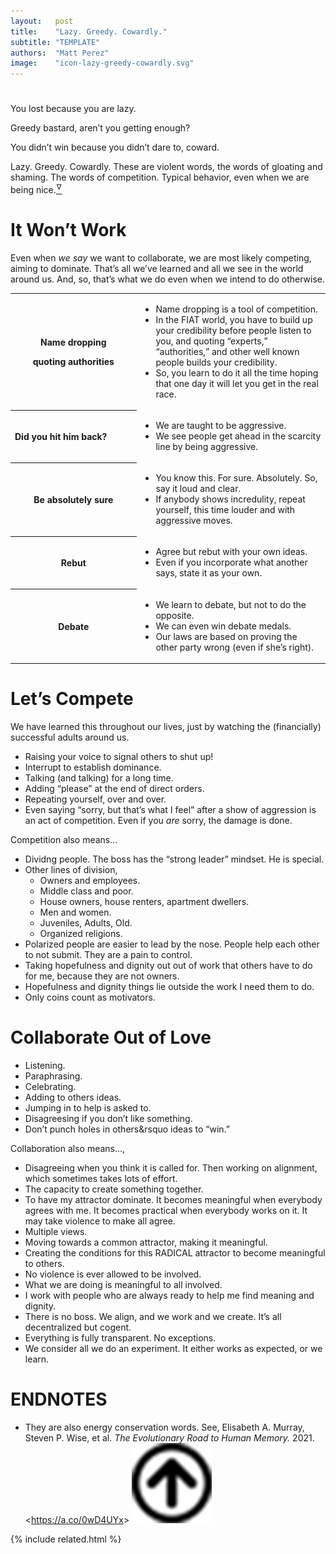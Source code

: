 ```yaml
---
layout:   post
title:    "Lazy. Greedy. Cowardly."
subtitle: "TEMPLATE"
authors:  "Matt Perez"
image:    "icon-lazy-greedy-cowardly.svg"
---
```


<div style="display:none;">
 <p>Lazy. Greedy. Cowardly. These are violent words, the words of gloating and  shaming.</p>
</div>

<h1></h1>
 <div class="_citation">
  <p><span class="_quotespan">You lost because you are lazy.</span></p>
  <p><span class="_quotespan">Greedy bastard, aren&rsquo;t you getting enough?</span></p>
  <p><span class="_quotespan">You didn&rsquo;t win because you didn&rsquo;t dare to, coward.</span></p>
 </div>
 <p>Lazy. Greedy. Cowardly. These are violent words, the words of gloating and  shaming. The words of competition. Typical behavior, even when we are being nice.<a href="#en01"><sup id="bm01">&hairsp;&nabla;&hairsp;</sup></a></p>

<h1>It Won&rsquo;t Work</h1>
 <p>Even when <em>we say</em> we want to collaborate, we are most likely competing, aiming to dominate. That&rsquo;s all we&rsquo;ve learned and all we see in the world around us. And, so, that&rsquo;s what we do even when we intend to do otherwise.</p>
 <div class="_center">
  <table class="_h2table">
   <tr>
    <th>
     <p>Name dropping</p>
     <p>quoting authorities</p>
    </th>
    <td>
     <ul>
      <li>Name dropping is a tool of competition.</li>
      <li>In the FIAT world, you have to build up your credibility before people listen to you, and quoting &ldquo;experts,” “authorities,&rdquo; and other well known people builds your credibility.</li>
      <li>So, you learn to do it all the time hoping that one day it will let you get in the real race.</li>
     </ul>
    </td>
   </tr>
   <tr>
    <th style="width:40%; ">
     <p style="text-align:left !important; ">Did you hit him back?</p>
    </th>
    <td>
     <ul>
      <li>We are taught to be aggressive.</li>
      <li>We see people get ahead in the scarcity line by being aggressive.</li>
     </ul>
    </td>
   </tr>
   <tr>
    <th>Be absolutely sure</th>
    <td>
     <ul>
      <li>You know this. For sure. Absolutely. So, say it loud and clear.</li>
      <li>If anybody shows incredulity, repeat yourself, this time louder and with aggressive moves.</li>
     </ul>
    </td>
   </tr>
   <tr>
    <th>Rebut</th>
    <td>
     <ul>
      <li>Agree but rebut with your own ideas.</li>
      <li>Even if you incorporate what another says, state it as your own.</li>
     </ul>
    </td>
   </tr>
   <tr>
    <th>Debate</th>
    <td>
     <ul>
      <li>We learn to debate, but not to do the opposite.</li>
      <li>We can even win debate medals.</li>
      <li>Our laws are based on proving the other party wrong (even if she&rsquo;s right).</li>
     </ul>
    </td>
   </tr>
  </table>
 </div>

<h1>Let&rsquo;s Compete</h1>
 <p>We have learned this throughout our lives, just by watching the (financially) successful adults around us.
 <ul>
  <li>Raising your voice to signal others to <span class="_quotespan">shut up!</span></li>
  <li>Interrupt to establish dominance.</li>
  <li>Talking (and talking) for a long time.</li>
  <li>Adding &ldquo;please&rdquo; at the end of direct orders.</li>
  <li>Repeating yourself, over and over.</li>
  <li>Even saying &ldquo;sorry, but that&rsquo;s what I feel&rdquo; after a show of aggression is an act of competition. Even if you <em>are</em> sorry, the damage is done.</li>
 </ul>
 <p>Competition also means&hellip;</p>
 <ul>
  <li>Dividng people. The boss has the &ldquo;strong leader&rdquo; mindset. He is special.</li>
  <li>Other lines of division,
   <ul>
    <li>Owners and employees.</li>
    <li>Middle class and poor.</li>
    <li>House owners, house renters, apartment dwellers.</li>
    <li>Men and women.</li>
    <li>Juveniles, Adults, Old.</li>
    <li>Organized religions.</li>
   </ul>
  </li>
  <li>Polarized people are easier to lead by the nose. People help each other to not submit. They are a pain to control.</li>
  <li>Taking hopefulness and dignity out out of work that others have to do for me, because they are not owners.</li>
  <li>Hopefulness and dignity things lie outside the work I need them to do.</li>
  <li>Only coins count as motivators.</li>
 </ul>

<h1>Collaborate Out of Love</h1>
 <ul>
  <li>Listening.</li>
  <li>Paraphrasing.</li>
  <li>Celebrating.</li>
  <li>Adding to others ideas.</li>
  <li>Jumping in to help is asked to.</li>
  <li>Disagreesing if you don&rsquo;t like something.</li>
  <li>Don&rsquo;t punch holes in others&rsquo ideas to &ldquo;win.&rdquo;</li>
 </ul>
 <p>Collaboration also means&hellip;,</p>
 <ul>
  <li>Disagreeing when you think it is called for. Then working on alignment, which sometimes takes lots of effort.</li>
  <li>The capacity to create something together.</li>
  <li>To have my attractor dominate. It becomes meaningful when everybody agrees with me. It becomes practical when everybody works on it. It may take violence to make all agree.</li>
  <li>Multiple views.</li>
  <li>Moving towards a common attractor, making it meaningful.</li>
  <li>Creating the conditions for this RADICAL attractor to become meaningful to others.</li>
  <li>No violence is ever allowed to be involved.</li>
  <li>What we are doing is meaningful to all involved.</li>
  <li>I work with people who are always ready to help me find meaning and dignity.</li>
  <li>There is no boss. We align, and we work and we create. It&rsquo;s all decentralized but cogent.</li>
  <li>Everything is fully transparent. No exceptions.</li>
  <li>We consider all we do an experiment. It either works as expected, or we learn.</li>
 </ul>

<h1 class="_section">ENDNOTES</h1>
 <ul>
  <li id="en01">
   <p class="_list-item">
    They are also energy conservation words. See,
    Elisabeth A. Murray, Steven P. Wise, et al.
    <em>The Evolutionary Road to Human Memory.</em>
    2021.
    &lt;<a href="https://a.co/0wD4UYx" target="_blank">https://a.co/0wD4UYx</a>&gt;
    <a class="_uparrow" href="#bm01"><img src="/assets/img/arrow-up-icon.png"></a>
   </p>
  </li>
 </ul>

{% include related.html %}
